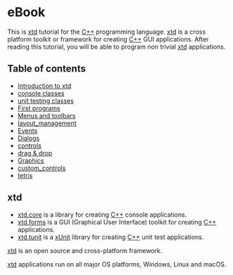 # eBook

This is [xtd](https://github.com/gammasoft71/xtd) tutorial for the [C++](/docs/documentation/Portability/cpp) programming language. [xtd](https://github.com/gammasoft71/xtd) is a cross platform toolkit or framework for creating [C++](/docs/documentation/Portability/cpp) GUI applications. After reading this tutorial, you will be able to program non trivial [xtd](https://github.com/gammasoft71/xtd) applications.

## Table of contents

* [Introduction to xtd](/docs/documentation/e_book/introduction)
* [console classes](/docs/documentation/e_book/console_classes)
* [unit testing classes](/docs/documentation/e_book/unit_testing_classes)
* [First programs](/docs/documentation/e_book/first_programs)
* [Menus and toolbars](/docs/documentation/e_book/menus_and_toolbars)
* [layout_management](/docs/documentation/e_book/layout_management)
* [Events](/docs/documentation/e_book/events)
* [Dialogs](/docs/documentation/e_book/dialogs)
* [controls](/docs/documentation/e_book/controls)
* [drag & drop](/docs/documentation/e_book/drag_and_drop)
* [Graphics](/docs/documentation/e_book/graphics)
* [custom_controls](/docs/documentation/e_book/custom_controls)
* [tetris](/docs/documentation/e_book/tetris)

## xtd

* [xtd.core](https://github.com/gammasoft71/xtd) is a library for creating [C++](/docs/documentation/Portability/cpp) console applications.
* [xtd.forms](https://github.com/gammasoft71/xtd) is a GUI (Graphical User Interface) toolkit for creating [C++](/docs/documentation/Portability/cpp) applications.
* [xtd.tunit](https://github.com/gammasoft71/xtd) is a  [xUnit](https://en.wikipedia.org/wiki/XUnit) library for creating [C++](/docs/documentation/Portability/cpp) unit test applications.

[xtd](https://github.com/gammasoft71/xtd) is an open source and cross-platform framework.

[xtd](https://github.com/gammasoft71/xtd) applications run on all major OS platforms, Windows, Linux and macOS.
